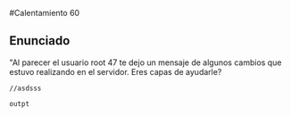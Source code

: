 #Calentamiento 60

## Enunciado

"Al parecer el usuario root 47 te dejo un mensaje de algunos cambios que estuvo realizando en el servidor. Eres capas de ayudarle?

```code
//asdsss
```

```bash
outpt
```